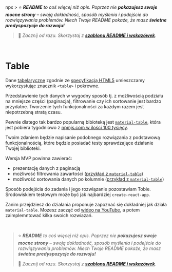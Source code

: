 npx > ⭐ ***README** to coś więcej niż opis. Poprzez nie **pokazujesz swoje mocne strony** – swoją dokładność, sposób myślenia i podejście do rozwiązywania problemów. Niech Twoje README pokaże, że masz **świetne predyspozycje do rozwoju!***
> 
> 🎁 *Zacznij od razu. Skorzystaj z **[szablonu README i wskazówek](https://github.com/devmentor-pl/readme-template)**.* 

&nbsp;


# Table

Dane [tabelaryczne](https://sjp.pwn.pl/slowniki/tabelaryczny.html) zgodnie ze [specyfikacją HTML5](https://www.w3.org/TR/2014/REC-html5-20141028/tabular-data.html) umieszczamy wykorzystując znacznik `<table>` i pokrewne.

Przedstawienie tych danych w wygodny sposób tj. z możliwością podziału na mniejsze części (paginacja), filtrowanie czy ich sortowanie jest bardzo przydatne. Tworzenie tych funkcjonalności za każdym razem jest niepotrzebną stratą czasu.

Pewnie dlatego tak bardzo popularną bibioteką jest [`material-table`](https://github.com/mbrn/material-table), która jest pobiera tygodniowo z [npmjs.com w ilości 100 tysięcy](https://www.npmjs.com/package/material-table).

Twoim zdaniem będzie napisanie podobnego rozwiązania z podstawową funkcjonalnością, które będzie posiadać testy sprawdzające działanie Twojej biblioteki.

Wersja MVP powinna zawierać:
- prezentację danych z paginacją
- możliwość filtrowania zawartości ([przykład z `material-table`](https://material-table.com/#/docs/features/filtering))
- możliwość sortowania danych po kolumnie ([przykład z `material-table`](https://material-table.com/#/docs/features/sorting))

Sposób podejścia do zadania i jego rozwiązanie pozostawiam Tobie. Środowiskiem testowym może być jak najbardziej `create-react-app`.

Zanim przejdziesz do działania proponuje zapoznać się dokładniej jak działa `material-table`. Możesz zacząć od [wideo na YouTube](https://www.youtube.com/watch?v=0YqZ9837dIE), a potem zaimplemntować kilka swoich rozwiazań.



&nbsp;

> ⭐ ***README** to coś więcej niż opis. Poprzez nie **pokazujesz swoje mocne strony** – swoją dokładność, sposób myślenia i podejście do rozwiązywania problemów. Niech Twoje README pokaże, że masz **świetne predyspozycje do rozwoju!***
> 
> 🎁 *Zacznij od razu. Skorzystaj z **[szablonu README i wskazówek](https://github.com/devmentor-pl/readme-template)**.* 
